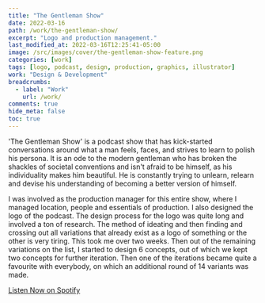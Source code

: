 ```yaml
---
title: "The Gentleman Show"
date: 2022-03-16
path: /work/the-gentleman-show/
excerpt: "Logo and production management."
last_modified_at: 2022-03-16T12:25:41-05:00
image: /src/images/cover/the-gentleman-show-feature.png
categories: [work]
tags: [logo, podcast, design, production, graphics, illustrator]
work: "Design & Development"
breadcrumbs:
  - label: "Work"
    url: /work/
comments: true
hide_meta: false
toc: true
---
```


'The Gentleman Show' is a podcast show that has kick-started conversations around what a man feels, faces, and strives to learn to polish his persona. It is an ode to the modern gentleman who has broken the shackles of societal conventions and isn't afraid to be himself, as his individuality makes him beautiful. He is constantly trying to unlearn, relearn and devise his understanding of becoming a better version of himself.

I was involved as the production manager for this entire show, where I managed location, people and essentials of production. I also designed the logo of the podcast. The design process for the logo was quite long and involved a ton of research. The method of ideating and then finding and crossing out all variations that already exist as a logo of something or the other is very tiring. This took me over two weeks. Then out of the remaining variations on the list, I started to design 6 concepts, out of which we kept two concepts for further iteration. Then one of the iterations became quite a favourite with everybody, on which an additional round of 14 variants was made.

[Listen Now on Spotify](https://open.spotify.com/show/0fpcio0Qo3IxXDE01uWo68?si=5d60b04e165b4567)
